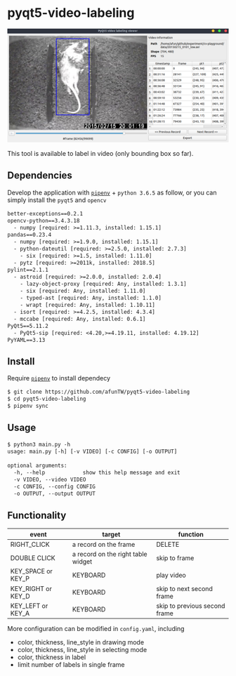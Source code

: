 # pyqt5-video-labeling

![demo](demo.png)

This tool is available to label in video (only bounding box so far).

## Dependencies

Develop the application with [`pipenv`](https://github.com/pypa/pipenv) + `python 3.6.5` as follow, or you can simply install the `pyqt5` and `opencv`

```
better-exceptions==0.2.1
opencv-python==3.4.3.18
  - numpy [required: >=1.11.3, installed: 1.15.1]
pandas==0.23.4
  - numpy [required: >=1.9.0, installed: 1.15.1]
  - python-dateutil [required: >=2.5.0, installed: 2.7.3]
    - six [required: >=1.5, installed: 1.11.0]
  - pytz [required: >=2011k, installed: 2018.5]
pylint==2.1.1
  - astroid [required: >=2.0.0, installed: 2.0.4]
    - lazy-object-proxy [required: Any, installed: 1.3.1]
    - six [required: Any, installed: 1.11.0]
    - typed-ast [required: Any, installed: 1.1.0]
    - wrapt [required: Any, installed: 1.10.11]
  - isort [required: >=4.2.5, installed: 4.3.4]
  - mccabe [required: Any, installed: 0.6.1]
PyQt5==5.11.2
  - PyQt5-sip [required: <4.20,>=4.19.11, installed: 4.19.12]
PyYAML==3.13
```

## Install

Require [`pipenv`](https://github.com/pypa/pipenv) to install dependecy

```
$ git clone https://github.com/afunTW/pyqt5-video-labeling
$ cd pyqt5-video-labeling
$ pipenv sync
```

## Usage

```
$ python3 main.py -h
usage: main.py [-h] [-v VIDEO] [-c CONFIG] [-o OUTPUT]

optional arguments:
  -h, --help            show this help message and exit
  -v VIDEO, --video VIDEO
  -c CONFIG, --config CONFIG
  -o OUTPUT, --output OUTPUT
```

## Functionality

| event | target | function |
| ----- | ------ | -------- |
| RIGHT_CLICK | a record on the frame | DELETE |
| DOUBLE CLICK | a record on the right table widget | skip to frame|
| KEY_SPACE or KEY_P | KEYBOARD | play video |
| KEY_RIGHT or KEY_D | KEYBOARD | skip to next second frame |
| KEY_LEFT or KEY_A | KEYBOARD | skip to previous second frame |

More configuration can be modified in `config.yaml`, including

- color, thickness, line_style in drawing mode
- color, thickness, line_style in selecting mode
- color, thickness in label
- limit number of labels in single frame